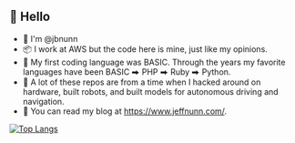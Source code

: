 ## 🤘 Hello 

- 👋 I'm @jbnunn
- 📦 I work at AWS but the code here is mine, just like my opinions.
- 🌱 My first coding language was BASIC. Through the years my favorite languages have been BASIC ⮕ PHP ⮕ Ruby ⮕ Python.
- 🤖 A lot of these repos are from a time when I hacked around on hardware, built robots, and built models for autonomous driving and navigation.
- 📓 You can read my blog at https://www.jeffnunn.com/.

[![Top Langs](https://github-readme-stats.vercel.app/api/top-langs/?username=jbnunn&theme=synthwave)](https://github.com/anuraghazra/github-readme-stats)
